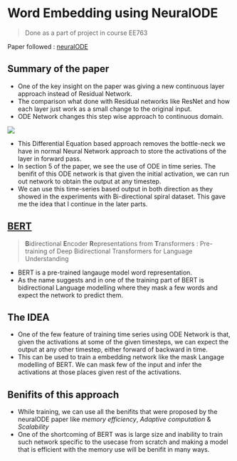 # Word Embedding using NeuralODE 
> Done as a part of project in course EE763

Paper followed : [neuralODE](https://arxiv.org/abs/1806.07366)

## Summary of the paper

* One of the key insight on the paper was giving a new continuous layer approach instead of Residual Network.
* The comparison what done with Residual networks like ResNet and how each layer just work as a small change to the original input.
* ODE Network changes this step wise approach to continuous domain.

![](https://pbs.twimg.com/media/DgJIjd7VQAAEENZ.jpg)

* This Differential Equation based approach removes the bottle-neck we have in normal Neural Network approach to store the activations of the layer in forward pass.
* In section 5 of the paper, we see the use of ODE in time series. The benifit of this ODE network is that given the initial activation, we can run out network to obtain the output at any timestep.
* We can use this time-series based output in both direction as they showed in the experiments with Bi-directional spiral dataset. This gave me the idea that I continue in the later parts.

## [BERT](https://arxiv.org/pdf/1810.04805.pdf)
> **B**idirectional **E**ncoder **R**epresentations from **T**ransformers : Pre-training of Deep Bidirectional Transformers for Language Understanding

* BERT is a pre-trained langauge model word representation.
* As the name suggests and in one of the training part of BERT is bidirectional Language modelling where they mask a few words and expect the network to predict them.

## The IDEA
* One of the few feature of training time series using ODE Network is that, given the activations at some of the given timesteps, we can expect the output at any other timestep, either forward of backward in time.
* This can be used to train a embedding network like the mask Langage modelling of BERT. We can mask few of the input and infer the activations at those places given rest of the activations. 

## Benifits of this approach
* While training, we can use all the benifits that were proposed by the neuralODE paper like *memory efficiency*, *Adaptive computation* & *Scalability* 
* One of the shortcoming of BERT was is large size and inability to train such network specific to the usecase from scratch and making a model that is efficient with the memory use will be benifit in many ways.


